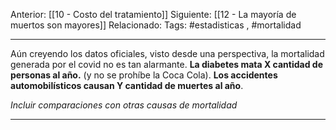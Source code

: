 Anterior: [[10 - Costo del tratamiento]]
Siguiente: [[12 - La mayoría de muertos son mayores]]
Relacionado:
Tags: #estadisticas , #mortalidad

--------------------------------------------------------------

Aún creyendo los datos oficiales, visto desde una perspectiva, la mortalidad generada por el covid no es tan alarmante. **La diabetes mata X cantidad de personas al año.** (y no se prohíbe la Coca Cola). **Los accidentes automobilísticos causan Y cantidad de muertes al año**. 

*Incluir comparaciones con otras causas de mortalidad*

----------------------------------------------------------------------